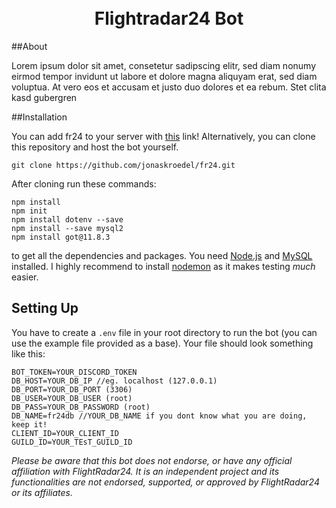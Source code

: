 ﻿<h1 align="center">
    <br>
    Flightradar24 Bot
</h1>


##About

Lorem ipsum dolor sit amet, consetetur sadipscing elitr, sed diam nonumy eirmod tempor invidunt ut labore et dolore magna aliquyam erat, sed diam voluptua. At vero eos et accusam et justo duo dolores et ea rebum. Stet clita kasd gubergren

##Installation

You can add fr24 to your server with <a href="#">this</a> link! Alternatively, you can clone this repository and host the bot yourself.

```
git clone https://github.com/jonaskroedel/fr24.git
```

After cloning run these commands:

```
npm install
npm init
npm install dotenv --save
npm install --save mysql2
npm install got@11.8.3
```

to get all the dependencies and packages. You need [Node.js](https://nodejs.org/) and [MySQL](https://www.mysql.com/) installed. I highly recommend to install [nodemon](https://www.npmjs.com/package/nodemon) as it makes testing *much* easier.

## Setting Up

You have to create a ``.env`` file in your root directory to run the bot (you can use the example file provided as a base). Your file should look something like this:

```
BOT_TOKEN=YOUR_DISCORD_TOKEN
DB_HOST=YOUR_DB_IP //eg. localhost (127.0.0.1)
DB_PORT=YOUR_DB_PORT (3306)
DB_USER=YOUR_DB_USER (root)
DB_PASS=YOUR_DB_PASSWORD (root)
DB_NAME=fr24db //YOUR_DB_NAME if you dont know what you are doing, keep it!
CLIENT_ID=YOUR_CLIENT_ID
GUILD_ID=YOUR_TEsT_GUILD_ID
```



*Please be aware that this bot does not endorse, or have any official affiliation with FlightRadar24. It is an independent project and its functionalities are not endorsed, supported, or approved by FlightRadar24 or its affiliates.*